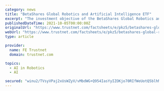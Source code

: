 ```yaml
---
category: news
title: "BetaShares Global Robotics and Artificial Intelligence ETF"
excerpt: "The investment objective of the BetaShares Global Robotics and Artificial Intelligence ETF is to provide an investment return that aims to track the performance of the Indxx Global Robotics ..."
publishedDateTime: 2021-10-05T00:00:00Z
originalUrl: "https://www.trustnet.com/factsheets/e/pkz5/betashares-global-robotics-and-artificial-intelligence-etf"
webUrl: "https://www.trustnet.com/factsheets/e/pkz5/betashares-global-robotics-and-artificial-intelligence-etf"
type: article

provider:
  name: FE Trustnet
  domain: trustnet.com

topics:
  - AI in Robotics
  - AI

secured: "winu2/TVsyVPaj2xUsWZyV/vMbdWG+Q954IasYyIZOKjo70RIfWeUotQ5blhNV55Mt0q71CTmlY7gddZKIL1APmDZPbz7Qg7BoClgz8LntcTET1TNrBtSsF03GOaMieqT7Co23Ui1/zywV0m0wGahE+UbcZCMzYUL6lPekS6uMqzInuf1zZ1OKaD7w8MIQ9X0dQoV1BBUqACHBaFeJhy8h8Pz35kEiZPIuvb7s51JxMHnzazJIhGbL7i+6fTKCShAPtzvBPe//jN6m75QZDlvv/xEt9zHBnkDPSJ1E6eU79Lio/oMaa7Io4Av3P8GxnZYelrl/X7IUwgON8iO3QEqMc2MTSZFutsAdVp0QubP68=;JtH5dUjjhPG3eVgS+2wqKg=="
---
```


